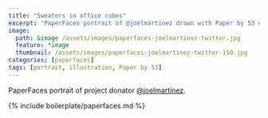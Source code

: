 ```yaml
---
title: "Sweaters in office cubes"
excerpt: "PaperFaces portrait of @joelmartinez drawn with Paper by 53 on an iPad."
image: 
  path: &image /assets/images/paperfaces-joelmartinez-twitter.jpg 
  feature: *image
  thumbnail: /assets/images/paperfaces-joelmartinez-twitter-150.jpg
categories: [paperfaces]
tags: [portrait, illustration, Paper by 53]
---
```


PaperFaces portrait of project donator [@joelmartinez](https://twitter.com/joelmartinez).

{% include boilerplate/paperfaces.md %}
